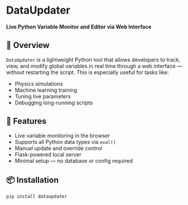 # DataUpdater

**Live Python Variable Monitor and Editor via Web Interface**

## 📌 Overview

`DataUpdater` is a lightweight Python tool that allows developers to track, view, and modify global variables in real time through a web interface — without restarting the script. This is especially useful for tasks like:

- Physics simulations
- Machine learning training
- Tuning live parameters
- Debugging long-running scripts

## 🚀 Features

- Live variable monitoring in the browser
- Supports all Python data types via `eval()` 
- Manual update and override control
- Flask-powered local server
- Minimal setup — no database or config required

## 📦 Installation

```bash
pip install dataupdater